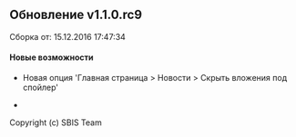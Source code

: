 ## Обновление v1.1.0.rc9

Сборка от: 15.12.2016 17:47:34

#### Новые возможности

* Новая опция 'Главная страница > Новости > Скрыть вложения под спойлер'

-

Copyright (c) SBIS Team
